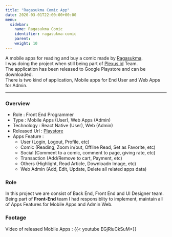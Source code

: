 ```yaml
---
title: "Ragasukma Comic App"
date: 2020-03-01T22:00:00+00:00
menu:
  sidebar:
    name: Ragasukma Comic
    identifier: ragasukma-comic
    parent: 
    weight: 10
---
```

A mobile apps for reading and buy a comic made by [Ragasukma](http://ragasukma.com).  
I was doing the project when still being part of [Plexus.id](http://plexus.id) Team.  
The application has been released to Google Playstore and can be downloaded.  
There is two kind of application, Mobile apps for End User and Web Apps for Admin.

---
### Overview
- Role : Front End Programmer
- Type : Mobile Apps (User), Web Apps (Admin)
- Technology : React Native (User), Web (Admin)
- Released Url : [Playstore](https://play.google.com/store/apps/details?id=id.plexus.ragasukmacomicapp)
- Apps Feature : 
  - User (Login, Logout, Profile, etc)
  - Comic (Reading, Zoom in/out, Offline Read, Set as Favorite, etc)
  - Social (Comment to a comic, comment to page, giving rate, etc)
  - Transaction (Add/Remove to cart, Payment, etc)
  - Others (Highlight, Read Article, Downloadn Image, etc)
  - Web Admin (Add, Edit, Update, Delete all related apps data)

### Role
In this project we are consist of Back End, Front End and UI Designer team.  
Being part of **Front-End** team I had responsiblity to implement, maintain all of Apps Features for Mobile Apps and Admin Web.


### Footage
Video of released Mobile Apps : 
{{< youtube EGjRiuCkSuM>}}